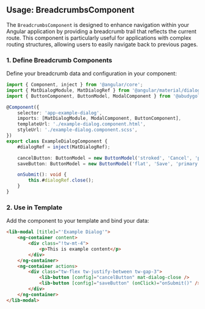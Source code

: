 ## Usage: BreadcrumbsComponent

The `BreadcrumbsComponent` is designed to enhance navigation within your Angular application by providing a breadcrumb trail that reflects the current route. This component is particularly useful for applications with complex routing structures, allowing users to easily navigate back to previous pages.

### 1. Define Breadcrumb Components

Define your breadcrumb data and configuration in your component:

```typescript
import { Component, inject } from '@angular/core';
import { MatDialogModule, MatDialogRef } from '@angular/material/dialog';
import { ButtonComponent, ButtonModel, ModalComponent } from '@abudygold/angular-ui-lib';

@Component({
	selector: 'app-example-dialog',
	imports: [MatDialogModule, ModalComponent, ButtonComponent],
	templateUrl: './example-dialog.component.html',
	styleUrl: './example-dialog.component.scss',
})
export class ExampleDialogComponent {
	#dialogRef = inject(MatDialogRef);

	cancelButton: ButtonModel = new ButtonModel('stroked', 'Cancel', 'primary');
	saveButton: ButtonModel = new ButtonModel('flat', 'Save', 'primary');

	onSubmit(): void {
		this.#dialogRef.close();
	}
}
```

### 2. Use in Template

Add the component to your template and bind your data:

```html
<lib-modal [title]="'Example Dialog'">
	<ng-container content>
		<div class="!tw-mt-4">
			<p>This is example content</p>
		</div>
	</ng-container>
	<ng-container actions>
		<div class="tw-flex tw-justify-between tw-gap-3">
			<lib-button [config]="cancelButton" mat-dialog-close />
			<lib-button [config]="saveButton" (onClick)="onSubmit()" />
		</div>
	</ng-container>
</lib-modal>
```
